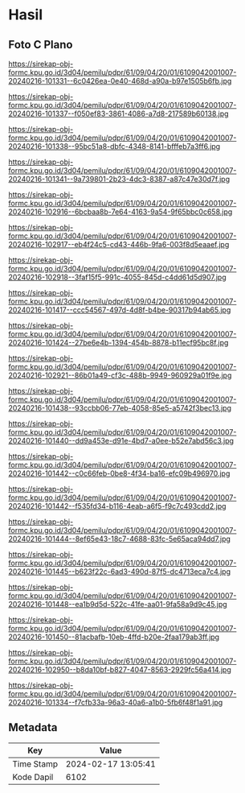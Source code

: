 # Hasil

## Foto C Plano

https://sirekap-obj-formc.kpu.go.id/3d04/pemilu/pdpr/61/09/04/20/01/6109042001007-20240216-101331--6c0426ea-0e40-468d-a90a-b97e1505b6fb.jpg

https://sirekap-obj-formc.kpu.go.id/3d04/pemilu/pdpr/61/09/04/20/01/6109042001007-20240216-101337--f050ef83-3861-4086-a7d8-217589b60138.jpg

https://sirekap-obj-formc.kpu.go.id/3d04/pemilu/pdpr/61/09/04/20/01/6109042001007-20240216-101338--95bc51a8-dbfc-4348-8141-bfffeb7a3ff6.jpg

https://sirekap-obj-formc.kpu.go.id/3d04/pemilu/pdpr/61/09/04/20/01/6109042001007-20240216-101341--9a739801-2b23-4dc3-8387-a87c47e30d7f.jpg

https://sirekap-obj-formc.kpu.go.id/3d04/pemilu/pdpr/61/09/04/20/01/6109042001007-20240216-102916--6bcbaa8b-7e64-4163-9a54-9f65bbc0c658.jpg

https://sirekap-obj-formc.kpu.go.id/3d04/pemilu/pdpr/61/09/04/20/01/6109042001007-20240216-102917--eb4f24c5-cd43-446b-9fa6-003f8d5eaaef.jpg

https://sirekap-obj-formc.kpu.go.id/3d04/pemilu/pdpr/61/09/04/20/01/6109042001007-20240216-102918--3faf15f5-991c-4055-845d-c4dd61d5d907.jpg

https://sirekap-obj-formc.kpu.go.id/3d04/pemilu/pdpr/61/09/04/20/01/6109042001007-20240216-101417--ccc54567-497d-4d8f-b4be-90317b94ab65.jpg

https://sirekap-obj-formc.kpu.go.id/3d04/pemilu/pdpr/61/09/04/20/01/6109042001007-20240216-101424--27be6e4b-1394-454b-8878-b11ecf95bc8f.jpg

https://sirekap-obj-formc.kpu.go.id/3d04/pemilu/pdpr/61/09/04/20/01/6109042001007-20240216-102921--86b01a49-cf3c-488b-9949-960929a01f9e.jpg

https://sirekap-obj-formc.kpu.go.id/3d04/pemilu/pdpr/61/09/04/20/01/6109042001007-20240216-101438--93ccbb06-77eb-4058-85e5-a5742f3bec13.jpg

https://sirekap-obj-formc.kpu.go.id/3d04/pemilu/pdpr/61/09/04/20/01/6109042001007-20240216-101440--dd9a453e-d91e-4bd7-a0ee-b52e7abd56c3.jpg

https://sirekap-obj-formc.kpu.go.id/3d04/pemilu/pdpr/61/09/04/20/01/6109042001007-20240216-101442--c0c66feb-0be8-4f34-ba16-efc09b496970.jpg

https://sirekap-obj-formc.kpu.go.id/3d04/pemilu/pdpr/61/09/04/20/01/6109042001007-20240216-101442--f535fd34-b116-4eab-a6f5-f9c7c493cdd2.jpg

https://sirekap-obj-formc.kpu.go.id/3d04/pemilu/pdpr/61/09/04/20/01/6109042001007-20240216-101444--8ef65e43-18c7-4688-83fc-5e65aca94dd7.jpg

https://sirekap-obj-formc.kpu.go.id/3d04/pemilu/pdpr/61/09/04/20/01/6109042001007-20240216-101445--b623f22c-6ad3-490d-87f5-dc4713eca7c4.jpg

https://sirekap-obj-formc.kpu.go.id/3d04/pemilu/pdpr/61/09/04/20/01/6109042001007-20240216-101448--ea1b9d5d-522c-41fe-aa01-9fa58a9d9c45.jpg

https://sirekap-obj-formc.kpu.go.id/3d04/pemilu/pdpr/61/09/04/20/01/6109042001007-20240216-101450--81acbafb-10eb-4ffd-b20e-2faa179ab3ff.jpg

https://sirekap-obj-formc.kpu.go.id/3d04/pemilu/pdpr/61/09/04/20/01/6109042001007-20240216-102950--b8da10bf-b827-4047-8563-2929fc56a414.jpg

https://sirekap-obj-formc.kpu.go.id/3d04/pemilu/pdpr/61/09/04/20/01/6109042001007-20240216-101334--f7cfb33a-96a3-40a6-a1b0-5fb6f48f1a91.jpg


## Metadata

| Key        | Value               |
| ---------- | ------------------- |
| Time Stamp | 2024-02-17 13:05:41 |
| Kode Dapil | 6102                |



